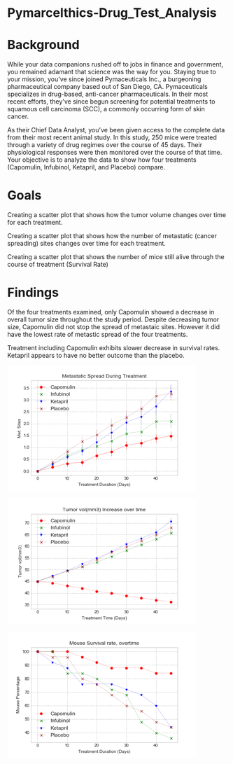 # Pymarcelthics-Drug_Test_Analysis

# Background
While your data companions rushed off to jobs in finance and government, you remained adamant that science was the way for you. Staying true to your mission, you've since joined Pymaceuticals Inc., a burgeoning pharmaceutical company based out of San Diego, CA. Pymaceuticals specializes in drug-based, anti-cancer pharmaceuticals. In their most recent efforts, they've since begun screening for potential treatments to squamous cell carcinoma (SCC), a commonly occurring form of skin cancer.

As their Chief Data Analyst, you've been given access to the complete data from their most recent animal study. In this study, 250 mice were treated through a variety of drug regimes over the course of 45 days. Their physiological responses were then monitored over the course of that time. Your objective is to analyze the data to show how four treatments (Capomulin, Infubinol, Ketapril, and Placebo) compare.

# Goals
Creating a scatter plot that shows how the tumor volume changes over time for each treatment.

Creating a scatter plot that shows how the number of metastatic (cancer spreading) sites changes over time for each treatment.

Creating a scatter plot that shows the number of mice still alive through the course of treatment (Survival Rate)

#

# Findings

Of the four treatments examined, only Capomulin showed a decrease in overall tumor size throughout the study period.
Despite decreasing tumor size, Capomulin did not stop the spread of metastaic sites. However it did have the lowest rate of metastic spread of the four treatments.

Treatment including Capomulin exhibits slower decrease in survival rates.
Ketapril appears to have no better outcome than the placebo.


![x](images1/MetastaticSpreadDuringTreatment.png)

![x](images1/TumorSpreadDuringTreatment.png)

![x](images1/SurvivalRate.png)
